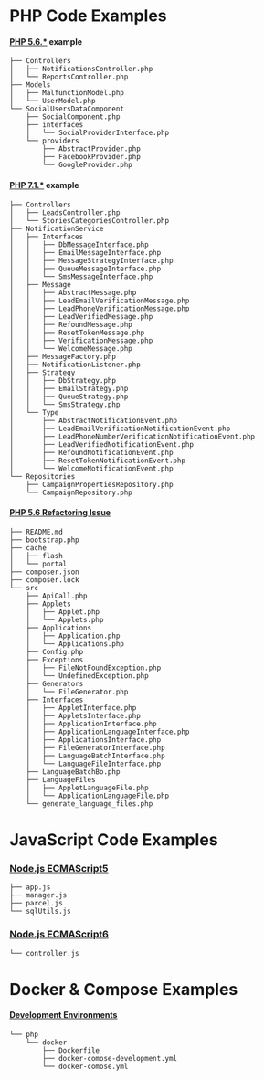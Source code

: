 # PHP Code Examples

#### [PHP 5.6.*](https://github.com/RadikChernyshov/code_example/tree/master/php5.6.*/SocialUsersDataComponent) example
 
```
├── Controllers
│   ├── NotificationsController.php
│   └── ReportsController.php
├── Models
│   ├── MalfunctionModel.php
│   └── UserModel.php
└── SocialUsersDataComponent
    ├── SocialComponent.php
    ├── interfaces
    │   └── SocialProviderInterface.php
    └── providers
        ├── AbstractProvider.php
        ├── FacebookProvider.php
        └── GoogleProvider.php
``` 
 
#### [PHP 7.1.*](https://github.com/RadikChernyshov/code_example/tree/master/php7.1.*/NotificationService) example

```
├── Controllers
│   ├── LeadsController.php
│   └── StoriesCategoriesController.php
├── NotificationService
│   ├── Interfaces
│   │   ├── DbMessageInterface.php
│   │   ├── EmailMessageInterface.php
│   │   ├── MessageStrategyInterface.php
│   │   ├── QueueMessageInterface.php
│   │   └── SmsMessageInterface.php
│   ├── Message
│   │   ├── AbstractMessage.php
│   │   ├── LeadEmailVerificationMessage.php
│   │   ├── LeadPhoneVerificationMessage.php
│   │   ├── LeadVerifiedMessage.php
│   │   ├── RefoundMessage.php
│   │   ├── ResetTokenMessage.php
│   │   ├── VerificationMessage.php
│   │   └── WelcomeMessage.php
│   ├── MessageFactory.php
│   ├── NotificationListener.php
│   ├── Strategy
│   │   ├── DbStrategy.php
│   │   ├── EmailStrategy.php
│   │   ├── QueueStrategy.php
│   │   └── SmsStrategy.php
│   └── Type
│       ├── AbstractNotificationEvent.php
│       ├── LeadEmailVerificationNotificationEvent.php
│       ├── LeadPhoneNumberVerificationNotificationEvent.php
│       ├── LeadVerifiedNotificationEvent.php
│       ├── RefoundNotificationEvent.php
│       ├── ResetTokenNotificationEvent.php
│       └── WelcomeNotificationEvent.php
└── Repositories
    ├── CampaignPropertiesRepository.php
    └── CampaignRepository.php
```

#### [PHP 5.6 Refactoring Issue](https://github.com/RadikChernyshov/code_example/tree/master/refactoring_task)

```
├── README.md
├── bootstrap.php
├── cache
│   ├── flash
│   └── portal
├── composer.json
├── composer.lock
└── src
    ├── ApiCall.php
    ├── Applets
    │   ├── Applet.php
    │   └── Applets.php
    ├── Applications
    │   ├── Application.php
    │   └── Applications.php
    ├── Config.php
    ├── Exceptions
    │   ├── FileNotFoundException.php
    │   └── UndefinedException.php
    ├── Generators
    │   └── FileGenerator.php
    ├── Interfaces
    │   ├── AppletInterface.php
    │   ├── AppletsInterface.php
    │   ├── ApplicationInterface.php
    │   ├── ApplicationLanguageInterface.php
    │   ├── ApplicationsInterface.php
    │   ├── FileGeneratorInterface.php
    │   ├── LanguageBatchInterface.php
    │   └── LanguageFileInterface.php
    ├── LanguageBatchBo.php
    ├── LanguageFiles
    │   ├── AppletLanguageFile.php
    │   └── ApplicationLanguageFile.php
    └── generate_language_files.php

```

# JavaScript Code Examples


### [Node.js ECMAScript5](https://github.com/RadikChernyshov/code_example/tree/master/nodejs/ecmascript5)

```
├── app.js
├── manager.js
├── parcel.js
└── sqlUtils.js
```

### [Node.js ECMAScript6](https://github.com/RadikChernyshov/code_example/tree/master/nodejs/ecmascript6)

```
└── controller.js
```

# Docker & Compose Examples

#### [Development Environments](https://github.com/RadikChernyshov/code_example/tree/master/environments/php/docker)

```
└── php
    └── docker
        ├── Dockerfile
        ├── docker-comose-development.yml
        └── docker-comose.yml
```